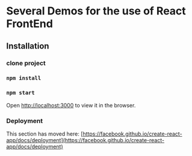 # Several Demos for the use of React FrontEnd



## Installation



### clone project
### `npm install`
### `npm start`
Open [http://localhost:3000](http://localhost:3000) to view it in the browser.


### Deployment

This section has moved here: [https://facebook.github.io/create-react-app/docs/deployment](https://facebook.github.io/create-react-app/docs/deployment)

